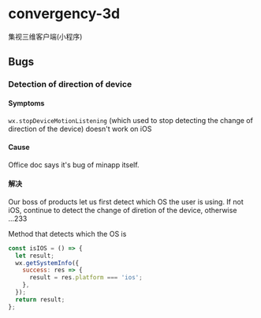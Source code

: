 # convergency-3d
集视三维客户端(小程序)




## Bugs

### Detection of direction of device

#### Symptoms

`wx.stopDeviceMotionListening` (which used to stop detecting the change of direction of the device) doesn't work on iOS

#### Cause

Office doc says it's bug of minapp itself.

#### 解决

Our boss of products let us first detect which OS the user is using. If not iOS, continue to detect the change of diretion of the device, otherwise ...233

Method that detects which the OS is
```javascript
const isIOS = () => {
  let result;
  wx.getSystemInfo({
    success: res => {
      result = res.platform === 'ios';
    },
  });
  return result;
};
```

